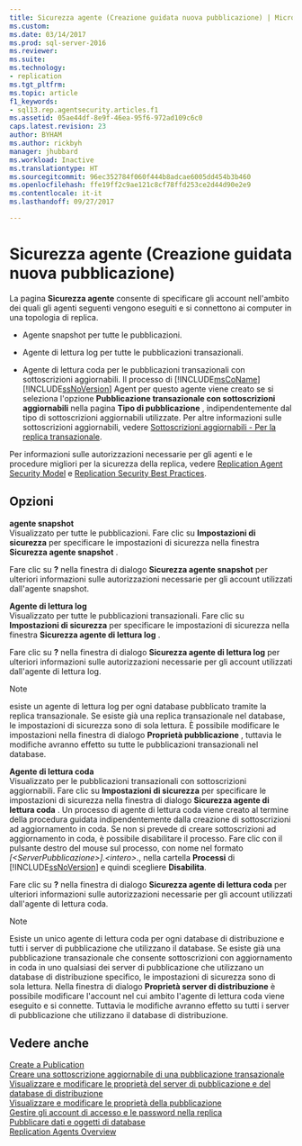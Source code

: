 ```yaml
---
title: Sicurezza agente (Creazione guidata nuova pubblicazione) | Microsoft Docs
ms.custom: 
ms.date: 03/14/2017
ms.prod: sql-server-2016
ms.reviewer: 
ms.suite: 
ms.technology:
- replication
ms.tgt_pltfrm: 
ms.topic: article
f1_keywords:
- sql13.rep.agentsecurity.articles.f1
ms.assetid: 05ae44df-8e9f-46ea-95f6-972ad109c6c0
caps.latest.revision: 23
author: BYHAM
ms.author: rickbyh
manager: jhubbard
ms.workload: Inactive
ms.translationtype: HT
ms.sourcegitcommit: 96ec352784f060f444b8adcae6005dd454b3b460
ms.openlocfilehash: ffe19ff2c9ae121c8cf78ffd253ce2d44d90e2e9
ms.contentlocale: it-it
ms.lasthandoff: 09/27/2017

---
```

# <a name="agent-security-new-publication-wizard"></a>Sicurezza agente (Creazione guidata nuova pubblicazione)
  La pagina **Sicurezza agente** consente di specificare gli account nell'ambito dei quali gli agenti seguenti vengono eseguiti e si connettono ai computer in una topologia di replica.  
  
-   Agente snapshot per tutte le pubblicazioni.  
  
-   Agente di lettura log per tutte le pubblicazioni transazionali.  
  
-   Agente di lettura coda per le pubblicazioni transazionali con sottoscrizioni aggiornabili. Il processo di [!INCLUDE[msCoName](../../includes/msconame-md.md)] [!INCLUDE[ssNoVersion](../../includes/ssnoversion-md.md)] Agent per questo agente viene creato se si seleziona l'opzione **Pubblicazione transazionale con sottoscrizioni aggiornabili** nella pagina **Tipo di pubblicazione** , indipendentemente dal tipo di sottoscrizioni aggiornabili utilizzate. Per altre informazioni sulle sottoscrizioni aggiornabili, vedere [Sottoscrizioni aggiornabili - Per la replica transazionale](../../relational-databases/replication/transactional/updatable-subscriptions-for-transactional-replication.md).  
  
 Per informazioni sulle autorizzazioni necessarie per gli agenti e le procedure migliori per la sicurezza della replica, vedere [Replication Agent Security Model](../../relational-databases/replication/security/replication-agent-security-model.md) e [Replication Security Best Practices](../../relational-databases/replication/security/replication-security-best-practices.md).  
  
## <a name="options"></a>Opzioni  
 **agente snapshot**  
 Visualizzato per tutte le pubblicazioni. Fare clic su **Impostazioni di sicurezza** per specificare le impostazioni di sicurezza nella finestra **Sicurezza agente snapshot** .  
  
 Fare clic su **?** nella finestra di dialogo **Sicurezza agente snapshot** per ulteriori informazioni sulle autorizzazioni necessarie per gli account utilizzati dall'agente snapshot.  
  
 **Agente di lettura log**  
 Visualizzato per tutte le pubblicazioni transazionali. Fare clic su **Impostazioni di sicurezza** per specificare le impostazioni di sicurezza nella finestra **Sicurezza agente di lettura log** .  
  
 Fare clic su **?** nella finestra di dialogo **Sicurezza agente di lettura log** per ulteriori informazioni sulle autorizzazioni necessarie per gli account utilizzati dall'agente di lettura log.  
  
> [!NOTE]  
>  esiste un agente di lettura log per ogni database pubblicato tramite la replica transazionale. Se esiste già una replica transazionale nel database, le impostazioni di sicurezza sono di sola lettura. È possibile modificare le impostazioni nella finestra di dialogo **Proprietà pubblicazione** , tuttavia le modifiche avranno effetto su tutte le pubblicazioni transazionali nel database.  
  
 **Agente di lettura coda**  
 Visualizzato per le pubblicazioni transazionali con sottoscrizioni aggiornabili. Fare clic su **Impostazioni di sicurezza** per specificare le impostazioni di sicurezza nella finestra di dialogo **Sicurezza agente di lettura coda** . Un processo di agente di lettura coda viene creato al termine della procedura guidata indipendentemente dalla creazione di sottoscrizioni ad aggiornamento in coda. Se non si prevede di creare sottoscrizioni ad aggiornamento in coda, è possibile disabilitare il processo. Fare clic con il pulsante destro del mouse sul processo, con nome nel formato *[\<ServerPubblicazione>].\<intero>*., nella cartella **Processi** di [!INCLUDE[ssNoVersion](../../includes/ssnoversion-md.md)] e quindi scegliere **Disabilita**.  
  
 Fare clic su **?** nella finestra di dialogo **Sicurezza agente di lettura coda** per ulteriori informazioni sulle autorizzazioni necessarie per gli account utilizzati dall'agente di lettura coda.  
  
> [!NOTE]  
>  Esiste un unico agente di lettura coda per ogni database di distribuzione e tutti i server di pubblicazione che utilizzano il database. Se esiste già una pubblicazione transazionale che consente sottoscrizioni con aggiornamento in coda in uno qualsiasi dei server di pubblicazione che utilizzano un database di distribuzione specifico, le impostazioni di sicurezza sono di sola lettura. Nella finestra di dialogo **Proprietà server di distribuzione** è possibile modificare l'account nel cui ambito l'agente di lettura coda viene eseguito e si connette. Tuttavia le modifiche avranno effetto su tutti i server di pubblicazione che utilizzano il database di distribuzione.  
  
## <a name="see-also"></a>Vedere anche  
 [Create a Publication](../../relational-databases/replication/publish/create-a-publication.md)   
 [Creare una sottoscrizione aggiornabile di una pubblicazione transazionale](publish/create-updatable-subscription-to-transactional-publication.md)   
 [Visualizzare e modificare le proprietà del server di pubblicazione e del database di distribuzione](../../relational-databases/replication/view-and-modify-distributor-and-publisher-properties.md)   
 [Visualizzare e modificare le proprietà della pubblicazione](../../relational-databases/replication/publish/view-and-modify-publication-properties.md)   
 [Gestire gli account di accesso e le password nella replica](../../relational-databases/replication/security/manage-logins-and-passwords-in-replication.md)   
 [Pubblicare dati e oggetti di database](../../relational-databases/replication/publish/publish-data-and-database-objects.md)   
 [Replication Agents Overview](../../relational-databases/replication/agents/replication-agents-overview.md)  
  
  


